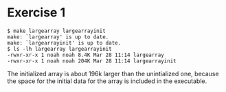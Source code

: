 # Exercise 1

```
$ make largearray largearrayinit 
make: `largearray' is up to date.
make: `largearrayinit' is up to date.
$ ls -lh largearray largearrayinit
-rwxr-xr-x 1 noah noah 8.4K Mar 28 11:14 largearray
-rwxr-xr-x 1 noah noah 204K Mar 28 11:14 largearrayinit
```

The initialized array is about 196k larger than the unintialized one, because the space for the initial data for the array is included in the executable.